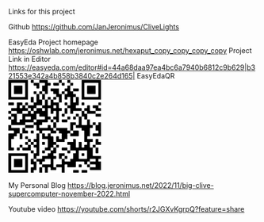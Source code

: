 Links for this project

Github https://github.com/JanJeronimus/CliveLights

EasyEda
Project homepage https://oshwlab.com/jeronimus.net/hexaput_copy_copy_copy_copy
Project Link in Editor https://easyeda.com/editor#id=44a68daa97ea4bc6a7940b6812c9b629|b321553e342a4b858b3840c2e264d165|
EasyEdaQR ![EasyEdaQR](EasyEdaQR.png)

My Personal Blog https://blog.jeronimus.net/2022/11/big-clive-supercomputer-november-2022.html

Youtube video https://youtube.com/shorts/r2JGXvKgrpQ?feature=share 

